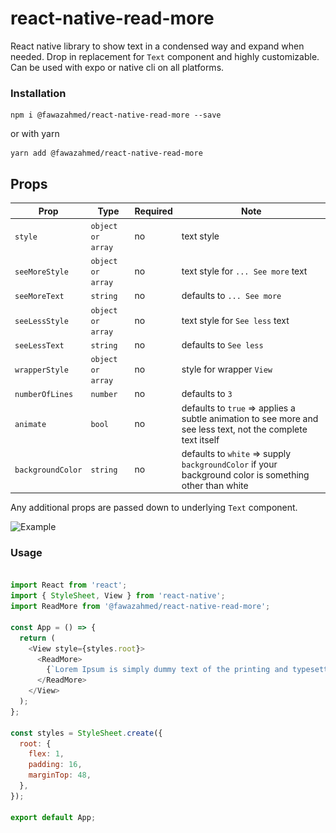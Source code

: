 # react-native-read-more
React native library to show text in a condensed way and expand when needed. Drop in replacement for `Text` component and highly customizable. Can be used with expo or native cli on all platforms.

### Installation

```
npm i @fawazahmed/react-native-read-more --save
```

or with yarn

```
yarn add @fawazahmed/react-native-read-more
```
## Props

| Prop | Type | Required | Note |
|---|---|---|---|
| `style` | `object or array` | no | text style
| `seeMoreStyle` | `object or array` | no | text style for `... See more` text
| `seeMoreText` | `string` | no | defaults to `... See more`
| `seeLessStyle` | `object or array` | no | text style for `See less` text
| `seeLessText` | `string` | no | defaults to `See less`
| `wrapperStyle` | `object or array` | no | style for wrapper `View`
| `numberOfLines` | `number` | no | defaults to `3`
| `animate` | `bool` | no | defaults to `true` => applies a subtle animation to see more and see less text, not the complete text itself
| `backgroundColor` | `string` | no | defaults to `white` => supply `backgroundColor` if your background color is something other than white

Any additional props are passed down to underlying `Text` component.

![Example](<img src="example/seemore.gif" width="300" />)

### Usage

```javascript

import React from 'react';
import { StyleSheet, View } from 'react-native';
import ReadMore from '@fawazahmed/react-native-read-more';

const App = () => {
  return (
    <View style={styles.root}>
      <ReadMore>
        {`Lorem Ipsum is simply dummy text of the printing and typesetting industry. Lorem Ipsum has been the industry's standard dummy text ever since the 1500s, when an unknown printer took a galley of type and scrambled it to make a type specimen book. It has survived not only five centuries, but also the leap into electronic typesetting, remaining essentially unchanged. It was popularised in the 1960s with the release of Letraset sheets containing Lorem Ipsum passages, and more recently with desktop publishing software like Aldus PageMaker including versions of Lorem Ipsum.`}
      </ReadMore>
    </View>
  );
};

const styles = StyleSheet.create({
  root: {
    flex: 1,
    padding: 16,
    marginTop: 48,
  },
});

export default App;
```